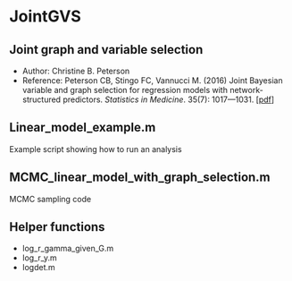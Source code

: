 # JointGVS
## Joint graph and variable selection

- Author: Christine B. Peterson
- Reference: Peterson CB, Stingo FC, Vannucci M. (2016) Joint Bayesian variable and graph selection for regression models with network-structured predictors. *Statistics in Medicine*. 35(7): 1017—1031. [[pdf](https://odin.mdacc.tmc.edu/~cbpeterson/Peterson_SIM_2016.pdf)]

## Linear_model_example.m
Example script showing how to run an analysis

## MCMC_linear_model_with_graph_selection.m
MCMC sampling code

## Helper functions
- log_r_gamma_given_G.m
- log_r_y.m
- logdet.m
